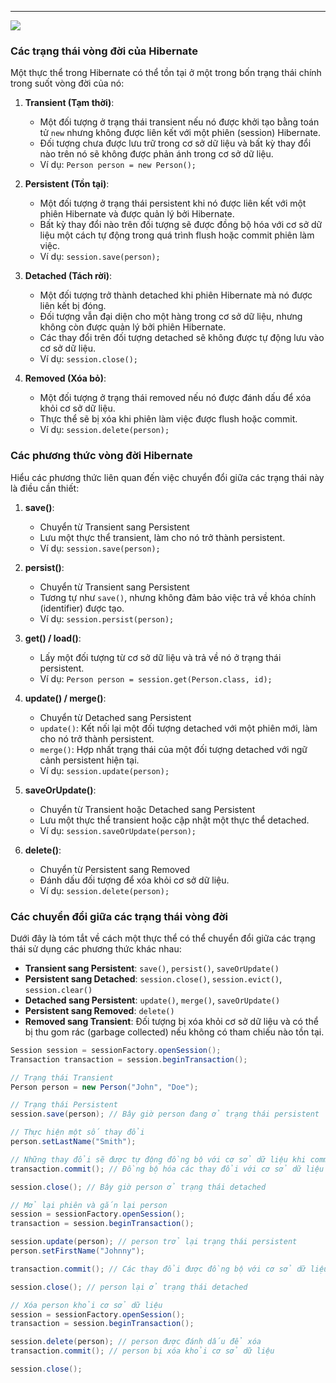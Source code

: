 
---


![](https://static.javatpoint.com/hibernatepages/images/hibernate-lifecycle.png)

### Các trạng thái vòng đời của Hibernate

Một thực thể trong Hibernate có thể tồn tại ở một trong bốn trạng thái chính trong suốt vòng đời của nó:

1. **Transient (Tạm thời)**:
    
    - Một đối tượng ở trạng thái transient nếu nó được khởi tạo bằng toán tử `new` nhưng không được liên kết với một phiên (session) Hibernate.
    - Đối tượng chưa được lưu trữ trong cơ sở dữ liệu và bất kỳ thay đổi nào trên nó sẽ không được phản ánh trong cơ sở dữ liệu.
    - Ví dụ: `Person person = new Person();`
2. **Persistent (Tồn tại)**:
    
    - Một đối tượng ở trạng thái persistent khi nó được liên kết với một phiên Hibernate và được quản lý bởi Hibernate.
    - Bất kỳ thay đổi nào trên đối tượng sẽ được đồng bộ hóa với cơ sở dữ liệu một cách tự động trong quá trình flush hoặc commit phiên làm việc.
    - Ví dụ: `session.save(person);`
3. **Detached (Tách rời)**:
    
    - Một đối tượng trở thành detached khi phiên Hibernate mà nó được liên kết bị đóng.
    - Đối tượng vẫn đại diện cho một hàng trong cơ sở dữ liệu, nhưng không còn được quản lý bởi phiên Hibernate.
    - Các thay đổi trên đối tượng detached sẽ không được tự động lưu vào cơ sở dữ liệu.
    - Ví dụ: `session.close();`
4. **Removed (Xóa bỏ)**:
    
    - Một đối tượng ở trạng thái removed nếu nó được đánh dấu để xóa khỏi cơ sở dữ liệu.
    - Thực thể sẽ bị xóa khi phiên làm việc được flush hoặc commit.
    - Ví dụ: `session.delete(person);`

### Các phương thức vòng đời Hibernate

Hiểu các phương thức liên quan đến việc chuyển đổi giữa các trạng thái này là điều cần thiết:

1. **save()**:
    
    - Chuyển từ Transient sang Persistent
    - Lưu một thực thể transient, làm cho nó trở thành persistent.
    - Ví dụ: `session.save(person);`
2. **persist()**:
    
    - Chuyển từ Transient sang Persistent
    - Tương tự như `save()`, nhưng không đảm bảo việc trả về khóa chính (identifier) được tạo.
    - Ví dụ: `session.persist(person);`
3. **get() / load()**:
    
    - Lấy một đối tượng từ cơ sở dữ liệu và trả về nó ở trạng thái persistent.
    - Ví dụ: `Person person = session.get(Person.class, id);`
4. **update() / merge()**:
    
    - Chuyển từ Detached sang Persistent
    - `update()`: Kết nối lại một đối tượng detached với một phiên mới, làm cho nó trở thành persistent.
    - `merge()`: Hợp nhất trạng thái của một đối tượng detached với ngữ cảnh persistent hiện tại.
    - Ví dụ: `session.update(person);`
5. **saveOrUpdate()**:
    
    - Chuyển từ Transient hoặc Detached sang Persistent
    - Lưu một thực thể transient hoặc cập nhật một thực thể detached.
    - Ví dụ: `session.saveOrUpdate(person);`
6. **delete()**:
    
    - Chuyển từ Persistent sang Removed
    - Đánh dấu đối tượng để xóa khỏi cơ sở dữ liệu.
    - Ví dụ: `session.delete(person);`

### Các chuyển đổi giữa các trạng thái vòng đời

Dưới đây là tóm tắt về cách một thực thể có thể chuyển đổi giữa các trạng thái sử dụng các phương thức khác nhau:

- **Transient sang Persistent**: `save()`, `persist()`, `saveOrUpdate()`
- **Persistent sang Detached**: `session.close()`, `session.evict()`, `session.clear()`
- **Detached sang Persistent**: `update()`, `merge()`, `saveOrUpdate()`
- **Persistent sang Removed**: `delete()`
- **Removed sang Transient**: Đối tượng bị xóa khỏi cơ sở dữ liệu và có thể bị thu gom rác (garbage collected) nếu không có tham chiếu nào tồn tại.

```Java
Session session = sessionFactory.openSession();
Transaction transaction = session.beginTransaction();

// Trạng thái Transient
Person person = new Person("John", "Doe");

// Trạng thái Persistent
session.save(person); // Bây giờ person đang ở trạng thái persistent

// Thực hiện một số thay đổi
person.setLastName("Smith");

// Những thay đổi sẽ được tự động đồng bộ với cơ sở dữ liệu khi commit hoặc flush
transaction.commit(); // Đồng bộ hóa các thay đổi với cơ sở dữ liệu

session.close(); // Bây giờ person ở trạng thái detached

// Mở lại phiên và gắn lại person
session = sessionFactory.openSession();
transaction = session.beginTransaction();

session.update(person); // person trở lại trạng thái persistent
person.setFirstName("Johnny");

transaction.commit(); // Các thay đổi được đồng bộ với cơ sở dữ liệu

session.close(); // person lại ở trạng thái detached

// Xóa person khỏi cơ sở dữ liệu
session = sessionFactory.openSession();
transaction = session.beginTransaction();

session.delete(person); // person được đánh dấu để xóa
transaction.commit(); // person bị xóa khỏi cơ sở dữ liệu

session.close();

```